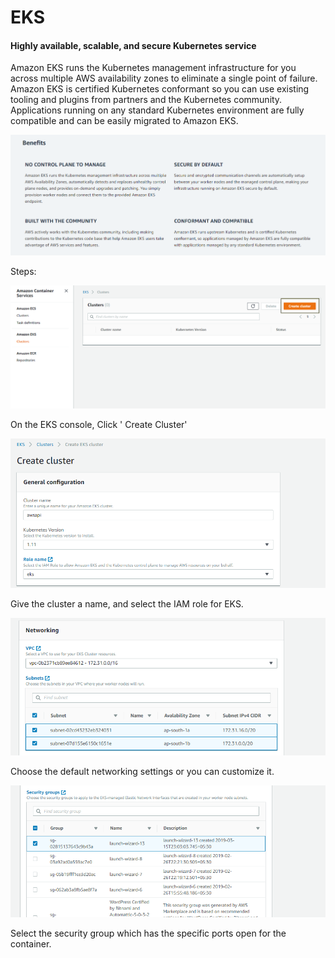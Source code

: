 # EKS

#### Highly available, scalable, and secure Kubernetes service <a id="Highly_available.2C_scalable.2C_and_secure_Kubernetes_service"></a>

Amazon EKS runs the Kubernetes management infrastructure for you across multiple AWS availability zones to eliminate a single point of failure. Amazon EKS is certified Kubernetes conformant so you can use existing tooling and plugins from partners and the Kubernetes community. Applications running on any standard Kubernetes environment are fully compatible and can be easily migrated to Amazon EKS.

![](../../.gitbook/assets/image%20%286%29.png)

Steps:

![](../../.gitbook/assets/image%20%2840%29.png)

On the EKS console, Click ' Create Cluster'

![](../../.gitbook/assets/image%20%2824%29.png)

Give the cluster a name, and select the IAM role for EKS.

![](../../.gitbook/assets/image%20%2848%29.png)

Choose the default networking settings or you can customize it.

![](../../.gitbook/assets/image%20%2845%29.png)

Select the security group which has the specific ports open for the container.




